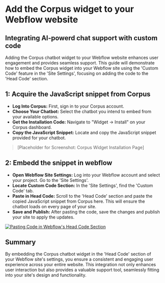 # Add the Corpus widget to your Webflow website
## Integrating AI-powerd chat support with custom code

Adding the Corpus chatbot widget to your Webflow website enhances user engagement and provides seamless support. This guide will demonstrate how to embed the Corpus widget into your Webflow site using the 'Custom Code' feature in the 'Site Settings', focusing on adding the code to the 'Head Code' section.

## 1: Acquire the JavaScript snippet from Corpus

- **Log Into Corpus:** First, sign in to your Corpus account.
- **Choose Your Chatbot:** Select the chatbot you intend to embed from your available options.
- **Get the Installation Code:** Navigate to "Widget → Install" on your Corpus dashboard.
- **Copy the JavaScript Snippet:** Locate and copy the JavaScript snippet provided for your chatbot.

> [Placeholder for Screenshot: Corpus Widget Installation Page]

## 2: Embedd the snippet in webflow

- **Open Webflow Site Settings:** Log into your Webflow account and select your project. Go to the 'Site Settings'.
- **Locate Custom Code Section:** In the 'Site Settings', find the 'Custom Code' tab.
- **Paste in Head Code:** Scroll to the 'Head Code' section and paste the copied JavaScript snippet from Corpus here. This will ensure the chatbot loads on every page of your site.
- **Save and Publish:** After pasting the code, save the changes and publish your site to apply the updates.

[![Pasting Code in Webflow's Head Code Section](../media/add-to-webflow.webp)](https://university.webflow.com/lesson/custom-code-in-the-head-and-body-tags?topics=site-settings)

## Summary

By embedding the Corpus chatbot widget in the 'Head Code' section of your Webflow site's settings, you ensure a consistent and engaging user experience across your entire website. This integration not only enhances user interaction but also provides a valuable support tool, seamlessly fitting into your site's design and functionality.

